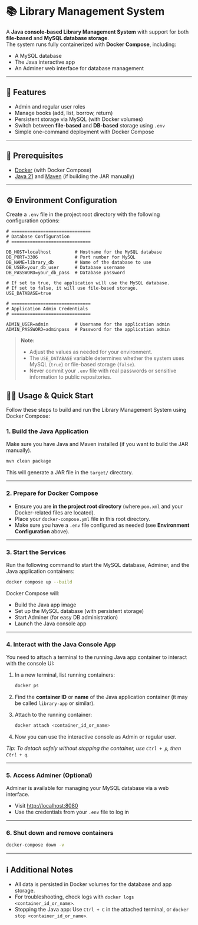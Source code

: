 # 📚 Library Management System

A **Java console-based Library Management System** with support for both **file-based** and **MySQL database storage**.  
The system runs fully containerized with **Docker Compose**, including:
- A MySQL database
- The Java interactive app
- An Adminer web interface for database management

---

## 🚀 Features
- Admin and regular user roles
- Manage books (add, list, borrow, return)
- Persistent storage via MySQL (with Docker volumes)
- Switch between **file-based** and **DB-based** storage using `.env`
- Simple one-command deployment with Docker Compose

---

## 🧰 Prerequisites
- [Docker](https://www.docker.com/products/docker-desktop/) (with Docker Compose)
- [Java 21](https://openjdk.org/projects/jdk/21/) and [Maven](https://maven.apache.org/) (if building the JAR manually)

---

## ⚙️ Environment Configuration

Create a `.env` file in the project root directory with the following configuration options:

```env
# ==============================
# Database Configuration
# ==============================

DB_HOST=localhost         # Hostname for the MySQL database
DB_PORT=3306              # Port number for MySQL
DB_NAME=library_db        # Name of the database to use
DB_USER=your_db_user      # Database username
DB_PASSWORD=your_db_pass  # Database password

# If set to true, the application will use the MySQL database. 
# If set to false, it will use file-based storage.
USE_DATABASE=true         

# ==============================
# Application Admin Credentials
# ==============================

ADMIN_USER=admin          # Username for the application admin
ADMIN_PASSWORD=adminpass  # Password for the application admin
```

> **Note:**  
> - Adjust the values as needed for your environment.
> - The `USE_DATABASE` variable determines whether the system uses MySQL (`true`) or file-based storage (`false`).  
> - Never commit your `.env` file with real passwords or sensitive information to public repositories.

## 🏃‍♂️ Usage & Quick Start

Follow these steps to build and run the Library Management System using Docker Compose:

### 1. Build the Java Application

Make sure you have Java and Maven installed (if you want to build the JAR manually).

```sh
mvn clean package
```

This will generate a JAR file in the `target/` directory.

---

### 2. Prepare for Docker Compose

- Ensure you are **in the project root directory** (where `pom.xml` and your Docker-related files are located).
- Place your `docker-compose.yml` file in this root directory.
- Make sure you have a `.env` file configured as needed (see **Environment Configuration** above).

---

### 3. Start the Services

Run the following command to start the MySQL database, Adminer, and the Java application containers:

```sh
docker compose up --build
```

Docker Compose will:
- Build the Java app image
- Set up the MySQL database (with persistent storage)
- Start Adminer (for easy DB administration)
- Launch the Java console app

---

### 4. Interact with the Java Console App

You need to attach a terminal to the running Java app container to interact with the console UI:

1. In a new terminal, list running containers:

    ```sh
    docker ps
    ```

2. Find the **container ID** or **name** of the Java application container (it may be called `library-app` or similar).

3. Attach to the running container:

    ```sh
    docker attach <container_id_or_name>
    ```

4. Now you can use the interactive console as Admin or regular user.

*Tip: To detach safely without stopping the container, use `Ctrl + p`, then `Ctrl + q`.*

---

### 5. Access Adminer (Optional)

Adminer is available for managing your MySQL database via a web interface.

- Visit [http://localhost:8080](http://localhost:8080)
- Use the credentials from your `.env` file to log in
---
### 6. Shut down and remove containers
   ```sh
   docker-compose down -v
  ```

---

## ℹ️ Additional Notes

- All data is persisted in Docker volumes for the database and app storage.
- For troubleshooting, check logs with `docker logs <container_id_or_name>`.
- Stopping the Java app: Use `Ctrl + C` in the attached terminal, or `docker stop <container_id_or_name>`.
